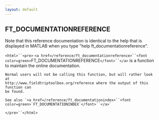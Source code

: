 ```yaml
---
layout: default
---
```


##  FT_DOCUMENTATIONREFERENCE

Note that this reference documentation is identical to the help that is displayed in MATLAB when you type "help ft_documentationreference".

`<html>``<pre>`
    `<a href=/reference/ft_documentationreference>``<font color=green>`FT_DOCUMENTATIONREFERENCE`</font>``</a>` is a function to maintain the online documentation.
 
    Normal users will not be calling this function, but will rather look at
    http://www.fieldtriptoolbox.org/reference where the output of this function can
    be found.
 
    See also `<a href=/reference/ft_documentationindex>``<font color=green>`FT_DOCUMENTATIONINDEX`</font>``</a>`
`</pre>``</html>`

